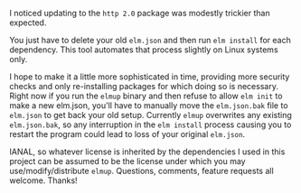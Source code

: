 I noticed updating to the `http 2.0` package was modestly trickier than expected.

You just have to delete your old `elm.json` and then run `elm install` for each dependency. This tool automates that process slightly on Linux systems only. 

I hope to make it a little more sophisticated in time, providing more security checks and only re-installing packages for which doing so is necessary. Right now if you run the `elmup` binary and then refuse to allow `elm init` to make a new elm.json, you'll have to manually move the `elm.json.bak` file to `elm.json` to get back your old setup. Currently `elmup` overwrites any existing `elm.json.bak`, so any interruption in the `elm install` process causing you to restart the program could lead to loss of your original `elm.json`. 

IANAL, so whatever license is inherited by the dependencies I used in this project can be assumed to be the license under which you may use/modify/distribute `elmup`. Questions, comments, feature requests all welcome. Thanks!

